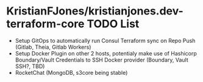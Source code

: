# KristianFJones/kristianjones.dev-terraform-core TODO List

 - Setup GitOps to automatically run Consul Terraform sync on Repo Push (Gitlab, Theia, Gitlab Workers)
 - Setup Docker Plugin on other 2 hosts, potentialy make use of Hashicorp Boundary/Vault Credentials to SSH Docker provider (Boundary, Vault SSH?, TBD)
 - RocketChat (MongoDB, s3core being stable)
